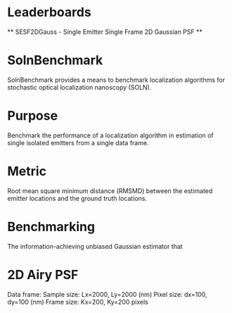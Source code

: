 # Leaderboards
** SESF2DGauss - Single Emitter Single Frame 2D Gaussian PSF **



# SolnBenchmark
SolnBenchmark provides a means to benchmark localization algorithms for stochastic optical localization nanoscopy (SOLN). 


# Purpose
Benchmark the performance of a localization algorithm in estimation of single isolated emitters from a single data frame. 

# Metric
Root mean square minimum distance (RMSMD) between the estimated emitter locations and the ground truth locations. 

# Benchmarking 
The information-achieving unbiased Gaussian estimator that 

# 2D Airy PSF

Data frame:
Sample size: Lx=2000, Ly=2000 (nm)
Pixel size: dx=100, dy=100 (nm)
Frame size: Kx=200, Ky=200 pixels
